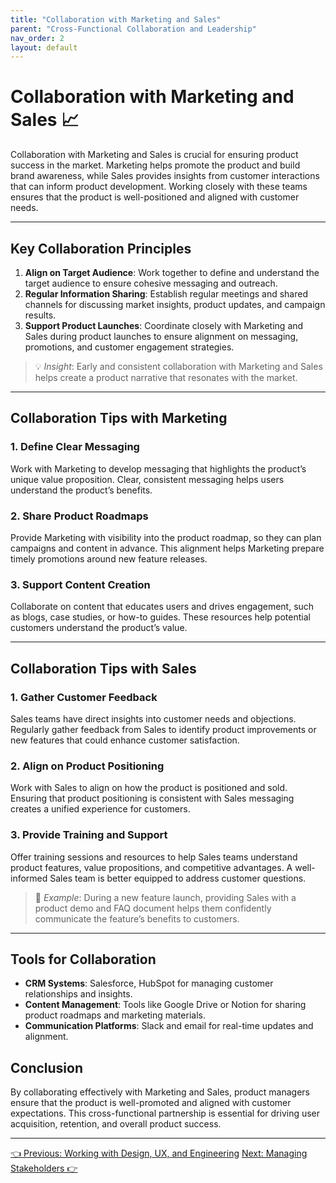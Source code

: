 ```yaml
---
title: "Collaboration with Marketing and Sales"
parent: "Cross-Functional Collaboration and Leadership"
nav_order: 2
layout: default
---
```


# Collaboration with Marketing and Sales 📈

Collaboration with Marketing and Sales is crucial for ensuring product success in the market. Marketing helps promote the product and build brand awareness, while Sales provides insights from customer interactions that can inform product development. Working closely with these teams ensures that the product is well-positioned and aligned with customer needs.

---

## Key Collaboration Principles

1. **Align on Target Audience**: Work together to define and understand the target audience to ensure cohesive messaging and outreach.
2. **Regular Information Sharing**: Establish regular meetings and shared channels for discussing market insights, product updates, and campaign results.
3. **Support Product Launches**: Coordinate closely with Marketing and Sales during product launches to ensure alignment on messaging, promotions, and customer engagement strategies.

> 💡 *Insight*: Early and consistent collaboration with Marketing and Sales helps create a product narrative that resonates with the market.

---

## Collaboration Tips with Marketing

### 1. Define Clear Messaging

Work with Marketing to develop messaging that highlights the product’s unique value proposition. Clear, consistent messaging helps users understand the product’s benefits.

### 2. Share Product Roadmaps

Provide Marketing with visibility into the product roadmap, so they can plan campaigns and content in advance. This alignment helps Marketing prepare timely promotions around new feature releases.

### 3. Support Content Creation

Collaborate on content that educates users and drives engagement, such as blogs, case studies, or how-to guides. These resources help potential customers understand the product’s value.

---

## Collaboration Tips with Sales

### 1. Gather Customer Feedback

Sales teams have direct insights into customer needs and objections. Regularly gather feedback from Sales to identify product improvements or new features that could enhance customer satisfaction.

### 2. Align on Product Positioning

Work with Sales to align on how the product is positioned and sold. Ensuring that product positioning is consistent with Sales messaging creates a unified experience for customers.

### 3. Provide Training and Support

Offer training sessions and resources to help Sales teams understand product features, value propositions, and competitive advantages. A well-informed Sales team is better equipped to address customer questions.

> 🤝 *Example*: During a new feature launch, providing Sales with a product demo and FAQ document helps them confidently communicate the feature’s benefits to customers.

---

## Tools for Collaboration

- **CRM Systems**: Salesforce, HubSpot for managing customer relationships and insights.
- **Content Management**: Tools like Google Drive or Notion for sharing product roadmaps and marketing materials.
- **Communication Platforms**: Slack and email for real-time updates and alignment.

## Conclusion

By collaborating effectively with Marketing and Sales, product managers ensure that the product is well-promoted and aligned with customer expectations. This cross-functional partnership is essential for driving user acquisition, retention, and overall product success.

---

<div class="nav-buttons">
    <a href="/cross-functional-collaboration-and-leadership/working-with-design-ux-and-engineering/" class="btn btn-secondary">👈 Previous: Working with Design, UX, and Engineering</a>
    <a href="/cross-functional-collaboration-and-leadership/managing-stakeholders/" class="btn btn-primary">Next: Managing Stakeholders 👉</a>
</div>